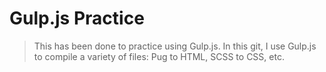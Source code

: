 # Gulp.js Practice

> This has been done to practice using Gulp.js. In this git, I use Gulp.js to compile a variety of files: Pug to HTML, SCSS to CSS, etc.